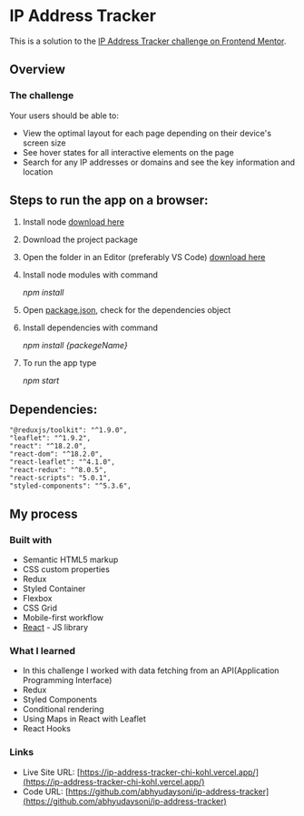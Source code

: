 # IP Address Tracker

This is a solution to the [IP Address Tracker challenge on Frontend Mentor](https://www.frontendmentor.io/challenges/ip-address-tracker-I8-0yYAH0).


## Overview

### The challenge

Your users should be able to:

  -  View the optimal layout for each page depending on their device's screen size
  -  See hover states for all interactive elements on the page
  -  Search for any IP addresses or domains and see the key information and location


## Steps to run the app on a browser: 

1. Install node [download here](https://nodejs.org/en/download/)

2. Download the project package
3. Open the folder in an Editor (preferably VS Code) [download here](https://code.visualstudio.com/download)
4. Install node modules with command <p><i>npm install</i></p>
5. Open [package.json](./package.json), check for the dependencies object
6. Install dependencies with command <p><i>npm install {packegeName}</i></p>

7. To run the app type <p><i>npm start</i></p>

## Dependencies: 
    "@reduxjs/toolkit": "^1.9.0",
    "leaflet": "^1.9.2",
    "react": "^18.2.0",
    "react-dom": "^18.2.0",
    "react-leaflet": "^4.1.0",
    "react-redux": "^8.0.5",
    "react-scripts": "5.0.1",
    "styled-components": "^5.3.6",

## My process

### Built with

- Semantic HTML5 markup
- CSS custom properties
- Redux
- Styled Container
- Flexbox
- CSS Grid
- Mobile-first workflow
- [React](https://reactjs.org/) - JS library


### What I learned

- In this challenge I worked with data fetching from an API(Application Programming Interface)
- Redux
- Styled Components
- Conditional rendering
- Using Maps in React  with Leaflet
- React Hooks

### Links

- Live Site URL: [https://ip-address-tracker-chi-kohl.vercel.app/](https://ip-address-tracker-chi-kohl.vercel.app/)
- Code URL: [https://github.com/abhyudaysoni/ip-address-tracker](https://github.com/abhyudaysoni/ip-address-tracker) 